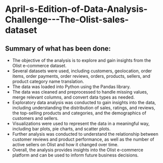 # April-s-Edition-of-Data-Analysis-Challenge---The-Olist-sales-dataset
##  Summary of what has been done:

* The objective of the analysis is to explore and gain insights from the Olist e-commerce dataset.
* Several datasets were used, including customers, geolocation, order items, order payments, order reviews, orders, products, sellers, and product category name translation.
* The data was loaded into Python using the Pandas library.
* The data was cleaned and preprocessed to handle missing values, merge relevant columns, and convert data types as needed.
* Exploratory data analysis was conducted to gain insights into the data, including understanding the distribution of sales, ratings, and reviews, the top-selling products and categories, and the demographics of customers and sellers.
* Visualizations were used to represent the data in a meaningful way, including bar plots, pie charts, and scatter plots.
* Further analysis was conducted to understand the relationship between customer reviews and product performance, as well as the number of active sellers on Olist and how it changed over time.
* Overall, the analysis provides insights into the Olist e-commerce platform and can be used to inform future business decisions.
